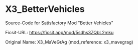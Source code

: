 # X3_BetterVehicles
Source-Code for Satisfactory Mod "Better Vehicles"

Ficsit-URL: https://ficsit.app/mod/5sdhs3ZQbL2mku

Original Name: X3_MaVeGrAg (mod_reference: x3_mavegrag)
